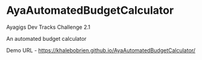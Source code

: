 # AyaAutomatedBudgetCalculator
Ayagigs Dev Tracks Challenge 2.1

An automated budget calculator

Demo URL - https://khalebobrien.github.io/AyaAutomatedBudgetCalculator/
